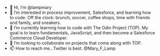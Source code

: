 - 👋 Hi, I’m @lampmary
- 👀 I’m interested in process improvement, Salesforce, and learning how to code. Off the clock: brunch, soccer, coffee shops, time with friends and family, and sneakers. 
- 🌱 I’m currently learning how to code with The Odin Project (TOP). My goal is to learn fundamentals, JavaScript, and then become a Salesforce Commerce Cloud Developer. 
- 💞️ I’m looking to collaborate on projects that come along with TOP.
- 📫 How to reach me...Twitter is best. @Mary_F_Lamp

<!---
lampmary/lampmary is a ✨ special ✨ repository because its `README.md` (this file) appears on your GitHub profile.
You can click the Preview link to take a look at your changes.
--->
